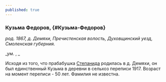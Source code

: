 ```yaml
---
published: true
---
```


### Кузьма Федоров,  {#Кузьма-Федоров}

_род. 1867, д. Демяхи, Пречистенская волость, Духовщинский уезд, Смоленская губерния._

_ум. , _

Исходя из того, что прабабушка [Степанида](#Новикова-Степанида-Кузьминична) родилась в д. Демяхи, 
он был единственный Кузьма в деревни в сельхоз переписи 1917.
Возраст на момент переписи - 50 лет.
Фамилия не известна. 
        
